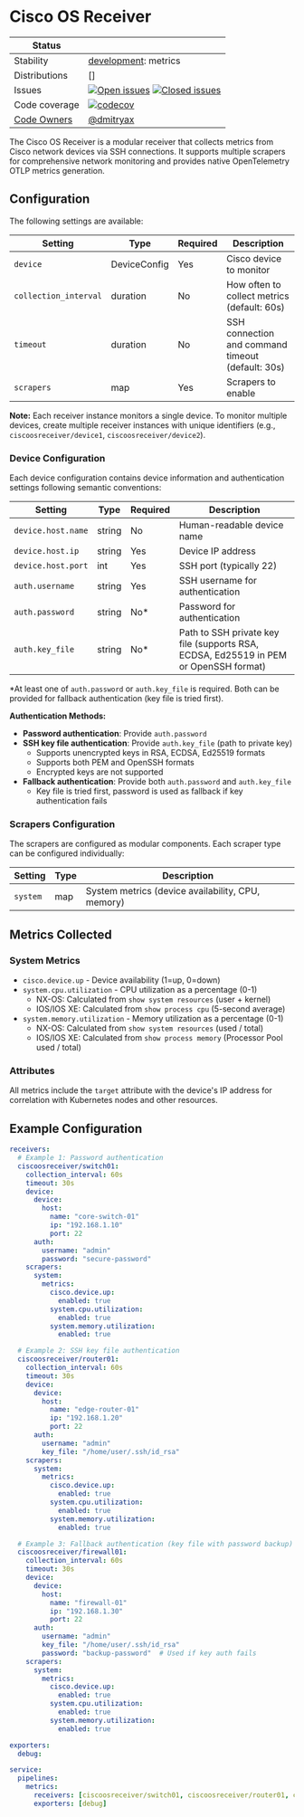 # Cisco OS Receiver

<!-- status autogenerated section -->
| Status        |           |
| ------------- |-----------|
| Stability     | [development]: metrics   |
| Distributions | [] |
| Issues        | [![Open issues](https://img.shields.io/github/issues-search/open-telemetry/opentelemetry-collector-contrib?query=is%3Aissue%20is%3Aopen%20label%3Areceiver%2Fciscoos%20&label=open&color=orange&logo=opentelemetry)](https://github.com/open-telemetry/opentelemetry-collector-contrib/issues?q=is%3Aopen+is%3Aissue+label%3Areceiver%2Fciscoos) [![Closed issues](https://img.shields.io/github/issues-search/open-telemetry/opentelemetry-collector-contrib?query=is%3Aissue%20is%3Aclosed%20label%3Areceiver%2Fciscoos%20&label=closed&color=blue&logo=opentelemetry)](https://github.com/open-telemetry/opentelemetry-collector-contrib/issues?q=is%3Aclosed+is%3Aissue+label%3Areceiver%2Fciscoos) |
| Code coverage | [![codecov](https://codecov.io/github/open-telemetry/opentelemetry-collector-contrib/graph/main/badge.svg?component=receiver_ciscoosreceiver)](https://app.codecov.io/gh/open-telemetry/opentelemetry-collector-contrib/tree/main/?components%5B0%5D=receiver_ciscoosreceiver&displayType=list) |
| [Code Owners](https://github.com/open-telemetry/opentelemetry-collector-contrib/blob/main/CONTRIBUTING.md#becoming-a-code-owner)    | [@dmitryax](https://www.github.com/dmitryax) |

[development]: https://github.com/open-telemetry/opentelemetry-collector/blob/main/docs/component-stability.md#development
<!-- end autogenerated section -->

The Cisco OS Receiver is a modular receiver that collects metrics from Cisco network devices via SSH connections. It supports multiple scrapers for comprehensive network monitoring and provides native OpenTelemetry OTLP metrics generation.

## Configuration

The following settings are available:

| Setting | Type | Required | Description |
|---------|------|----------|-------------|
| `device` | DeviceConfig | Yes | Cisco device to monitor |
| `collection_interval` | duration | No | How often to collect metrics (default: 60s) |
| `timeout` | duration | No | SSH connection and command timeout (default: 30s) |
| `scrapers` | map | Yes | Scrapers to enable |

**Note:** Each receiver instance monitors a single device. To monitor multiple devices, create multiple receiver instances with unique identifiers (e.g., `ciscoosreceiver/device1`, `ciscoosreceiver/device2`).

### Device Configuration

Each device configuration contains device information and authentication settings following semantic conventions:

| Setting | Type | Required | Description |
|---------|------|----------|-------------|
| `device.host.name` | string | No | Human-readable device name |
| `device.host.ip` | string | Yes | Device IP address |
| `device.host.port` | int | Yes | SSH port (typically 22) |
| `auth.username` | string | Yes | SSH username for authentication |
| `auth.password` | string | No* | Password for authentication |
| `auth.key_file` | string | No* | Path to SSH private key file (supports RSA, ECDSA, Ed25519 in PEM or OpenSSH format) |

*At least one of `auth.password` or `auth.key_file` is required. Both can be provided for fallback authentication (key file is tried first).

**Authentication Methods:**
- **Password authentication**: Provide `auth.password`
- **SSH key file authentication**: Provide `auth.key_file` (path to private key)
  - Supports unencrypted keys in RSA, ECDSA, Ed25519 formats
  - Supports both PEM and OpenSSH formats
  - Encrypted keys are not supported
- **Fallback authentication**: Provide both `auth.password` and `auth.key_file`
  - Key file is tried first, password is used as fallback if key authentication fails

### Scrapers Configuration

The scrapers are configured as modular components. Each scraper type can be configured individually:

| Setting | Type | Description |
|---------|------|-------------|
| `system` | map | System metrics (device availability, CPU, memory) |

## Metrics Collected

### System Metrics
- `cisco.device.up` - Device availability (1=up, 0=down)
- `system.cpu.utilization` - CPU utilization as a percentage (0-1)
  - NX-OS: Calculated from `show system resources` (user + kernel)
  - IOS/IOS XE: Calculated from `show process cpu` (5-second average)
- `system.memory.utilization` - Memory utilization as a percentage (0-1)
  - NX-OS: Calculated from `show system resources` (used / total)
  - IOS/IOS XE: Calculated from `show process memory` (Processor Pool used / total)

### Attributes
All metrics include the `target` attribute with the device's IP address for correlation with Kubernetes nodes and other resources.

## Example Configuration

```yaml
receivers:
  # Example 1: Password authentication
  ciscoosreceiver/switch01:
    collection_interval: 60s
    timeout: 30s
    device:
      device:
        host:
          name: "core-switch-01"
          ip: "192.168.1.10"
          port: 22
      auth:
        username: "admin"
        password: "secure-password"
    scrapers:
      system:
        metrics:
          cisco.device.up:
            enabled: true
          system.cpu.utilization:
            enabled: true
          system.memory.utilization:
            enabled: true

  # Example 2: SSH key file authentication
  ciscoosreceiver/router01:
    collection_interval: 60s
    timeout: 30s
    device:
      device:
        host:
          name: "edge-router-01"
          ip: "192.168.1.20"
          port: 22
      auth:
        username: "admin"
        key_file: "/home/user/.ssh/id_rsa"
    scrapers:
      system:
        metrics:
          cisco.device.up:
            enabled: true
          system.cpu.utilization:
            enabled: true
          system.memory.utilization:
            enabled: true

  # Example 3: Fallback authentication (key file with password backup)
  ciscoosreceiver/firewall01:
    collection_interval: 60s
    timeout: 30s
    device:
      device:
        host:
          name: "firewall-01"
          ip: "192.168.1.30"
          port: 22
      auth:
        username: "admin"
        key_file: "/home/user/.ssh/id_rsa"
        password: "backup-password"  # Used if key auth fails
    scrapers:
      system:
        metrics:
          cisco.device.up:
            enabled: true
          system.cpu.utilization:
            enabled: true
          system.memory.utilization:
            enabled: true

exporters:
  debug:

service:
  pipelines:
    metrics:
      receivers: [ciscoosreceiver/switch01, ciscoosreceiver/router01, ciscoosreceiver/firewall01]
      exporters: [debug]
```
